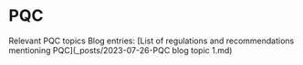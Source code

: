 # PQC
Relevant PQC topics
Blog entries:
[List of regulations and recommendations mentioning PQC](_posts/2023-07-26-PQC blog topic 1.md)
